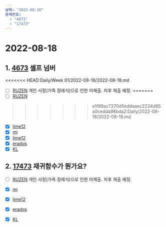 ```yaml
---
날짜: "2022-08-18"
문제번호: 
  - "4673"
  - "17473"
---
```


# 2022-08-18

## 1. [4673](https://www.acmicpc.net/problem/4673) 셀프 넘버

<<<<<<< HEAD:Daily/Week 01/2022-08-18/2022-08-18.md
- [ ] [RUZEN](./4673_RUZEN.md) 개인 사정(가족 장례식)으로 인한 미제출. 차후 제출 예정.
=======
- [ ] [RUZEN](./4673_RUZEN.md)
>>>>>>> e1f89ac7270d5eddaaec2234d85a0cedda98bda2:Daily/2022-08-18/2022-08-18.md
- [x] [lime12](./4673_lime12.md)
- [X] [mj](./4673_mj.md)
- [X] [lime12](./4673_lime12.md)
- [X] [erados](./4673_erados.md)
- [X] [KL](./4673_KL.md)

## 2. [17473](https://www.acmicpc.net/problem/17473) 재귀함수가 뭔가요?

- [ ] [RUZEN](./17473_RUZEN.md) 개인 사정(가족 장례식)으로 인한 미제출. 차후 제출 예정.
- [X] [mj](./17473_mj.md)
- [X] [lime12](./17473_lime12.md)
- [X] [erados](./17473_erados.md)
- [X] [KL](./17473_KL.md)

